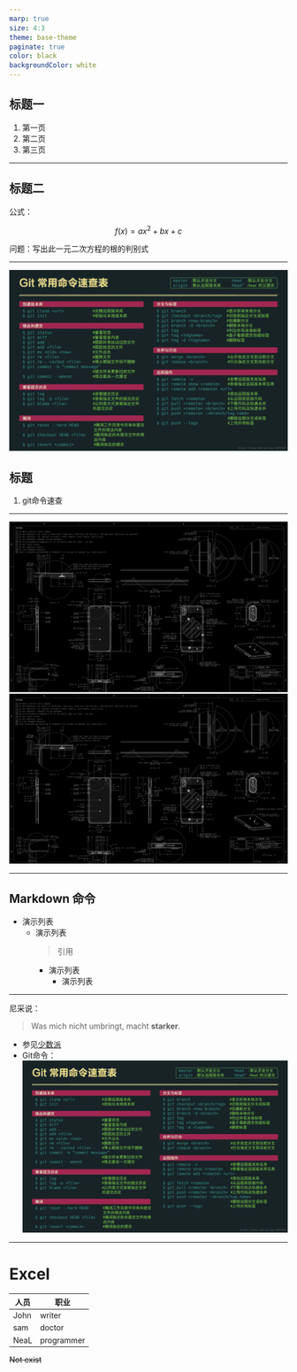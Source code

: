 ```yaml
---
marp: true
size: 4:3
theme: base-theme
paginate: true
color: black
backgroundColor: white
---
```


## 标题一

1. 第一页
2. 第二页
3. 第三页

---

## 标题二

公式：

$$
f(x) = ax^2 + bx + c
$$

问题：写出此一元二次方程的根的判别式

---

<!-- _color: green -->
![bg left](Git_command.png)

## 标题
1. git命令速查

---
![brightness:1 contract:150%](Apple_design.jpg)
![bg cover](Apple_design.jpg)

---
## <!-- center --> Markdown 命令

+ 演示列表
    + 演示列表
      >引用
      + 演示列表
        + 演示列表
  
---

 尼采说：
> Was mich nicht umbringt, macht **starker**.

+ 参见[少数派](https://sspai.com)
+ Git命令：
![](Git_command.png)

---
# Excel

| 人员 | 职业 |
| ---- | ---- |
| John | writer |
| sam | doctor |
| NeaL | programmer |

~~Not exist~~


 